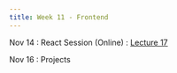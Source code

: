 ```yaml
---
title: Week 11 - Frontend
---
```


Nov 14
: React Session (Online)
  : [Lecture 17](https://github.com/dlops-io/app-building-crashcourse)

Nov 16
: Projects 

